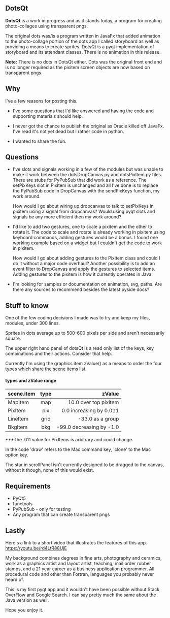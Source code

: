 ## DotsQt

**DotsQt** is a work in progress and as it stands today, a program for creating photo-collages using transparent pngs.

The original dots was/is a program written in JavaFx that added animation to the photo-collage portion of the dots app I called storyboard as well as providing a means to create sprites. DotsQt is a pyqt implementation of storyboard and its attendant classes. There is no animation in this release.

**Note:** There is no dots in DotsQt either. Dots was the original front end and is no longer required as the pixitem screen objects are now based on transparent pngs.


## Why

I've a few reasons for posting this. 

* I've some questions that I'd like answered and having the code and supporting materials should help.

* I never got the chance to publish the original as Oracle killed off JavaFx. I've read it's not yet dead but I rather code in python.

* I wanted to share the fun. 

## Questions

* I've slots and signals working in a few of the modules but was unable to make it work between the dotsDropCanvas.py and dotsPixItem.py files. There are stubs for PyPubSub that did work as a reference. The setPixKeys slot in PixItem is unchanged and all I've done is to replace the PyPubSub code in DropCanvas with the sendPixKeys function, my work around.


	How would I go about wiring up dropcanvas to talk to setPixKeys in pixitem using a signal from dropcanvas?  Would using pyqt slots and signals be any more efficient then my work around?   

* I'd like to add two gestures, one to scale a pixitem and the other to rotate it.  The code to scale and rotate is already working in pixitem using keyboard commands, adding gestures would be a bonus. I found one working example based on a widget but I couldn't get the code to work in pixitem.

	How would I go about adding gestures to the PixItem class and could I do it without a major code overhaul?  Another possibility is to add an event filter to DropCanvas and apply the gestures to selected items. Adding gestures to the pixitem is how it currently operates in Java.

* I'm looking for samples or documentation on animation, svg, paths. Are there any sources to recommend besides the latest pyside docs?


## Stuff to know

One of the few coding decisions I made was to try and keep my files, modules, under 300 lines.  

Sprites in dots average up to 500-600 pixels per side and aren't necessarily square.

The upper right hand panel of dotsQt is a read only list of the keys, key combinations and their actions. Consider that help. 

Currently I'm using the graphics item zValue() as a means to order the four types which share the scene items list.

#### types and zValue range

| scene.item  | type  | zValue |
|:------------- |:---------------:| -------------:|
| MapItem | map | 10.0 over top pixitem |
| PixItem | pix  |  0.0 increasing by 0.011 |  
| LineItem  | grid   | -33.0 as a group |
| BkgItem   | bkg | -99.0 decreasing by -1.0 |

***The .011 value for PixItems is arbitrary and could change.

In the code 'draw' refers to the Mac command key, 'clone' to the Mac option key.

The star in scrollPanel isn't currently designed to be dragged to the canvas, without it though, none of this would exist.

## Requirements
* PyQt5
* functools
* PyPubSub - only for testing 
* Any program that can create transparent pngs

## Lastly

Here's a link to a short video that illustrates the features of this app. <https://youtu.be/rd4LtR88UjE>

My background combines degrees in fine arts, photography and ceramics, work as a graphics artist and layout artist, teaching, mail order rubber stamps, and a 21 year career as a business application programmer. All procedural code and other than Fortran, languages you probably never heard of. 

This is my first pyqt app and it wouldn't have been possible without Stack OverFlow and Google Search. I can say pretty much the same about the Java version as well.

Hope you enjoy it.








  







 